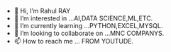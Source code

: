 - 👋 Hi, I’m Rahul RAY
- 👀 I’m interested in ...AI,DATA SCIENCE,ML,ETC.
- 🌱 I’m currently learning ...PYTHON,EXCEL,MYSQL.
- 💞️ I’m looking to collaborate on ...MNC COMPANYS.
- 📫 How to reach me ... FROM  YOUTUDE.

<!---
Rahul0699/Rahul0699 is a ✨ special ✨ repository because its `README.md` (this file) appears on your GitHub profile.
You can click the Preview link to take a look at your changes.
--->
